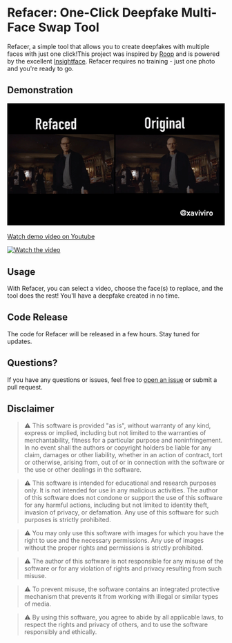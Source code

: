 # Refacer: One-Click Deepfake Multi-Face Swap Tool

Refacer, a simple tool that allows you to create deepfakes with multiple faces with just one click!This project was inspired by [Roop](https://github.com/s0md3v/roop) and is powered by the excellent [Insightface](https://github.com/deepinsight/insightface). Refacer requires no training - just one photo and you're ready to go.

## Demonstration

![demonstration](demo.gif)

[Watch demo video on Youtube](https://youtu.be/mXk1Ox7B244)


[![Watch the video](https://img.youtube.com/vi/mXk1Ox7B244/maxresdefault.jpg)](https://youtu.be/mXk1Ox7B244)

## Usage

With Refacer, you can select a video, choose the face(s) to replace, and the tool does the rest! You'll have a deepfake created in no time.

## Code Release

The code for Refacer will be released in a few hours. Stay tuned for updates.

## Questions?

If you have any questions or issues, feel free to [open an issue](https://github.com/xaviviro/refacer/issues/new) or submit a pull request.



## Disclaimer

> :warning: This software is provided "as is", without warranty of any kind, express or implied, including but not limited to the warranties of merchantability, fitness for a particular purpose and noninfringement. In no event shall the authors or copyright holders be liable for any claim, damages or other liability, whether in an action of contract, tort or otherwise, arising from, out of or in connection with the software or the use or other dealings in the software.

> :warning: This software is intended for educational and research purposes only. It is not intended for use in any malicious activities. The author of this software does not condone or support the use of this software for any harmful actions, including but not limited to identity theft, invasion of privacy, or defamation. Any use of this software for such purposes is strictly prohibited.

> :warning: You may only use this software with images for which you have the right to use and the necessary permissions. Any use of images without the proper rights and permissions is strictly prohibited.

> :warning: The author of this software is not responsible for any misuse of the software or for any violation of rights and privacy resulting from such misuse.

> :warning: To prevent misuse, the software contains an integrated protective mechanism that prevents it from working with illegal or similar types of media.

> :warning: By using this software, you agree to abide by all applicable laws, to respect the rights and privacy of others, and to use the software responsibly and ethically.
